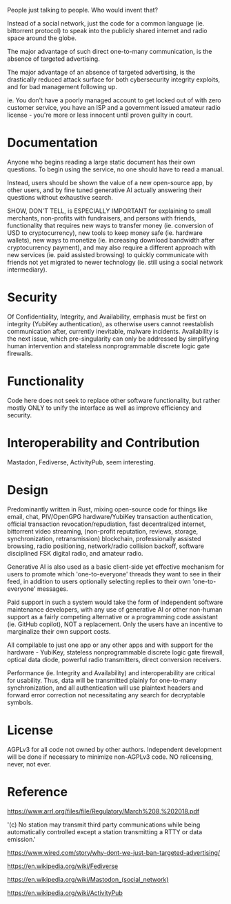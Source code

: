 People just talking to people. Who would invent that?

Instead of a social network, just the code for a common language (ie. bittorrent protocol) to speak into the publicly shared internet and radio space around the globe.

The major advantage of such direct one-to-many communication, is the absence of targeted advertising.

The major advantage of an absence of targeted advertising, is the drastically reduced attack surface for both cybersecurity integrity exploits, and for bad management following up.

ie. You don't have a poorly managed account to get locked out of with zero customer service, you have an ISP and a government issued amateur radio license - you're more or less innocent until proven guilty in court.

# Documentation
Anyone who begins reading a large static document has their own questions. To begin using the service, no one should have to read a manual.

Instead, users should be shown the value of a new open-source app, by other users, and by fine tuned generative AI actually answering their questions without exhaustive search.

SHOW, DON'T TELL, is ESPECIALLY IMPORTANT for explaining to small merchants, non-profits with fundraisers, and persons with friends, functionality that requires new ways to transfer money (ie. conversion of USD to cryptocurrency), new tools to keep money safe (ie. hardware wallets), new ways to monetize (ie. increasing download bandwidth after cryptocurrency payment), and may also require a different approach with new services (ie. paid assisted browsing) to quickly communicate with friends not yet migrated to newer technology (ie. still using a social network intermediary).

# Security

Of Confidentiality, Integrity, and Availability, emphasis must be first on integrity (YubiKey authentication), as otherwise users cannot reestablish communication after, currently inevitable, malware incidents. Availability is the next issue, which pre-singularity can only be addressed by simplifying human intervention and stateless nonprogrammable discrete logic gate firewalls.

# Functionality
Code here does not seek to replace other software functionality, but rather mostly ONLY to unify the interface as well as improve efficiency and security.

# Interoperability and Contribution
Mastadon, Fediverse, ActivityPub, seem interesting.

# Design
Predominantly written in Rust, mixing open-source code for things like email, chat, PIV/OpenGPG hardware/YubiKey transaction authentication, official transaction revocation/repudiation, fast decentralized internet, bittorrent video streaming, (non-profit reputation, reviews, storage, synchronization, retransmission) blockchain, professionally assisted browsing, radio positioning, network/radio collision backoff, software disciplined FSK digital radio, and amateur radio.

Generative AI is also used as a basic client-side yet effective mechanism for users to promote which 'one-to-everyone' threads they want to see in their feed, in addition to users optionally selecting replies to their own 'one-to-everyone' messages.

Paid support in such a system would take the form of independent software maintenance developers, with any use of generative AI or other non-human support as a fairly competing alternative or a programming code assistant (ie. GitHub copilot), NOT a replacement. Only the users have an incentive to marginalize their own support costs.


All compilable to just one app or any other apps and with support for the hardware - YubiKey, stateless nonprogrammable discrete logic gate firewall, optical data diode, powerful radio transmitters, direct conversion receivers.

Performance (ie. Integrity and Availability) and interoperability are critical for usability. Thus, data will be transmitted plainly for one-to-many synchronization, and all authentication will use plaintext headers and forward error correction not necessitating any search for decryptable symbols.

# License
AGPLv3 for all code not owned by other authors. Independent development will be done if necessary to minimize non-AGPLv3 code. NO relicensing, never, not ever.


# Reference
https://www.arrl.org/files/file/Regulatory/March%208,%202018.pdf

 '(c) No station may transmit third party communications while being automatically controlled except a 
station transmitting a RTTY or data emission.'

https://www.wired.com/story/why-dont-we-just-ban-targeted-advertising/


https://en.wikipedia.org/wiki/Fediverse

https://en.wikipedia.org/wiki/Mastodon_(social_network)


https://en.wikipedia.org/wiki/ActivityPub





